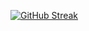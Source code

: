[![GitHub Streak](https://streak-stats.demolab.com/?user=DenverCoder1)](https://git.io/streak-stats)
